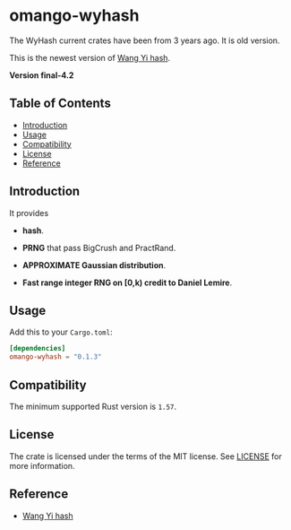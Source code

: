 # omango-wyhash

The WyHash current crates have been from 3 years ago. It is old version. <br />

This is the newest version of [Wang Yi hash](https://github.com/wangyi-fudan/wyhash/tree/master). <br />

**Version final-4.2**<br />

## Table of Contents

- [Introduction](#introduction)
- [Usage](#usage)
- [Compatibility](#compatibility)
- [License](#license)
- [Reference](#refecence)

## Introduction

It provides

* **hash**.


* **PRNG** that pass BigCrush and PractRand.


* **APPROXIMATE Gaussian distribution**.


* **Fast range integer RNG on [0,k) credit to Daniel Lemire**.

## Usage

Add this to your `Cargo.toml`:
```toml
[dependencies]
omango-wyhash = "0.1.3"
```

## Compatibility

The minimum supported Rust version is `1.57`.

## License

The crate is licensed under the terms of the MIT
license. See [LICENSE](LICENSE) for more information.

## Reference

* [Wang Yi hash](https://github.com/wangyi-fudan/wyhash/tree/master)